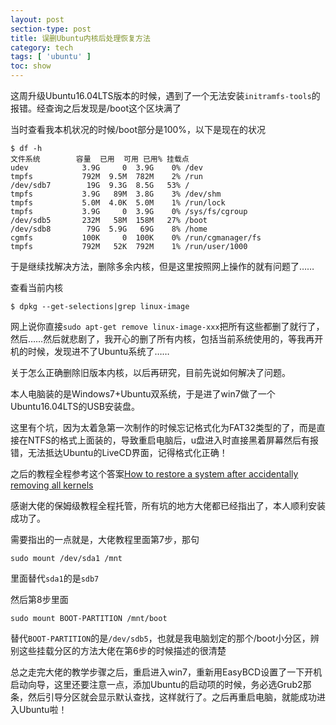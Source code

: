 ```yaml
---
layout: post
section-type: post
title: 误删Ubuntu内核后处理恢复方法
category: tech
tags: [ 'ubuntu' ]
toc: show
---
```


这周升级Ubuntu16.04LTS版本的时候，遇到了一个无法安装`initramfs-tools`的报错。经查询之后发现是/boot这个区块满了

当时查看我本机状况的时候/boot部分是100%，以下是现在的状况

```
$ df -h
文件系统        容量  已用  可用 已用% 挂载点
udev            3.9G     0  3.9G    0% /dev
tmpfs           792M  9.5M  782M    2% /run
/dev/sdb7        19G  9.3G  8.5G   53% /
tmpfs           3.9G   89M  3.8G    3% /dev/shm
tmpfs           5.0M  4.0K  5.0M    1% /run/lock
tmpfs           3.9G     0  3.9G    0% /sys/fs/cgroup
/dev/sdb5       232M   58M  158M   27% /boot
/dev/sdb8        79G  5.9G   69G    8% /home
cgmfs           100K     0  100K    0% /run/cgmanager/fs
tmpfs           792M   52K  792M    1% /run/user/1000

```

于是继续找解决方法，删除多余内核，但是这里按照网上操作的就有问题了……

查看当前内核

```
$ dpkg --get-selections|grep linux-image
```

网上说你直接`sudo apt-get remove linux-image-xxx`把所有这些都删了就行了，然后……然后就悲剧了，我开心的删了所有内核，包括当前系统使用的，等我再开机的时候，发现进不了Ubuntu系统了……

关于怎么正确删除旧版本内核，以后再研究，目前先说如何解决了问题。

本人电脑装的是Windows7+Ubuntu双系统，于是进了win7做了一个Ubuntu16.04LTS的USB安装盘。

这里有个坑，因为太着急第一次制作的时候忘记格式化为FAT32类型的了，而是直接在NTFS的格式上面装的，导致重启电脑后，u盘进入时直接黑着屏幕然后有报错，无法抵达Ubuntu的LiveCD界面，记得格式化正确！

之后的教程全程参考这个答案[How to restore a system after accidentally removing all kernels](http://askubuntu.com/a/166010)

感谢大佬的保姆级教程全程托管，所有坑的地方大佬都已经指出了，本人顺利安装成功了。

需要指出的一点就是，大佬教程里面第7步，那句

```
sudo mount /dev/sda1 /mnt
```

里面替代`sda1`的是`sdb7`

然后第8步里面

```
sudo mount BOOT-PARTITION /mnt/boot
```

替代`BOOT-PARTITION`的是`/dev/sdb5`，也就是我电脑划定的那个/boot小分区，辨别这些挂载分区的方法大佬在第6步的时候描述的很清楚

总之走完大佬的教学步骤之后，重启进入win7，重新用EasyBCD设置了一下开机启动向导，这里还要注意一点，添加Ubuntu的启动项的时候，务必选Grub2那条，然后引导分区就会显示默认查找，这样就行了。之后再重启电脑，就能成功进入Ubuntu啦！
